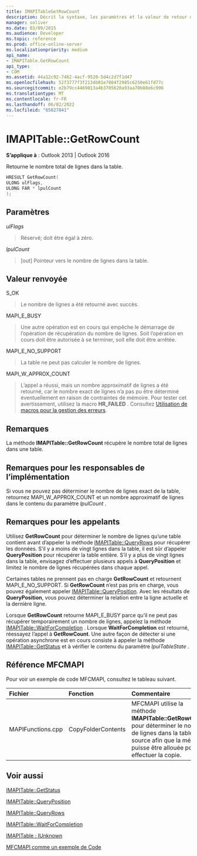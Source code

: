 ```yaml
---
title: IMAPITableGetRowCount
description: Décrit la syntaxe, les paramètres et la valeur de retour d’IMAPITableGetRowCount, qui retourne le nombre total de lignes dans la table.
manager: soliver
ms.date: 03/09/2015
ms.audience: Developer
ms.topic: reference
ms.prod: office-online-server
ms.localizationpriority: medium
api_name:
- IMAPITable.GetRowCount
api_type:
- COM
ms.assetid: 44a12c92-7462-4acf-9520-5d4c2d7f1d47
ms.openlocfilehash: 52f3777f3f2134b01e7804f2985c6250e61fd77c
ms.sourcegitcommit: e2b79cc4469013a4b3705620a93aa70b88e6c996
ms.translationtype: MT
ms.contentlocale: fr-FR
ms.lasthandoff: 06/02/2022
ms.locfileid: "65827841"
---
```

# <a name="imapitablegetrowcount"></a>IMAPITable::GetRowCount

  
  
**S’applique à** : Outlook 2013 | Outlook 2016 
  
Retourne le nombre total de lignes dans la table. 
  
```cpp
HRESULT GetRowCount(
ULONG ulFlags,
ULONG FAR * lpulCount
);
```

## <a name="parameters"></a>Paramètres

 _ulFlags_
  
> Réservé; doit être égal à zéro.
    
 _lpulCount_
  
> [out] Pointeur vers le nombre de lignes dans la table.
    
## <a name="return-value"></a>Valeur renvoyée

S_OK 
  
> Le nombre de lignes a été retourné avec succès.
    
MAPI_E_BUSY 
  
> Une autre opération est en cours qui empêche le démarrage de l’opération de récupération du nombre de lignes. Soit l’opération en cours doit être autorisée à se terminer, soit elle doit être arrêtée.
    
MAPI_E_NO_SUPPORT 
  
> La table ne peut pas calculer le nombre de lignes.
    
MAPI_W_APPROX_COUNT 
  
> L’appel a réussi, mais un nombre approximatif de lignes a été retourné, car le nombre exact de lignes n’a pas pu être déterminé éventuellement en raison de contraintes de mémoire. Pour tester cet avertissement, utilisez la macro **HR_FAILED** . Consultez [Utilisation de macros pour la gestion des erreurs](using-macros-for-error-handling.md).
    
## <a name="remarks"></a>Remarques

La méthode **IMAPITable::GetRowCount** récupère le nombre total de lignes dans une table. 
  
## <a name="notes-to-implementers"></a>Remarques pour les responsables de l’implémentation

Si vous ne pouvez pas déterminer le nombre de lignes exact de la table, retournez MAPI_W_APPROX_COUNT et un nombre approximatif de lignes dans le contenu du paramètre  _lpulCount_ . 
  
## <a name="notes-to-callers"></a>Remarques pour les appelants

Utilisez **GetRowCount** pour déterminer le nombre de lignes qu’une table contient avant d’appeler la méthode [IMAPITable::QueryRows](imapitable-queryrows.md) pour récupérer les données. S’il y a moins de vingt lignes dans la table, il est sûr d’appeler **QueryPosition** pour récupérer la table entière. S’il y a plus de vingt lignes dans la table, envisagez d’effectuer plusieurs appels à **QueryPosition** et limitez le nombre de lignes récupérées dans chaque appel. 
  
Certaines tables ne prennent pas en charge **GetRowCount** et retournent MAPI_E_NO_SUPPORT. Si **GetRowCount** n’est pas pris en charge, vous pouvez également appeler [IMAPITable::QueryPosition](imapitable-queryposition.md). Avec les résultats de **QueryPosition**, vous pouvez déterminer la relation entre la ligne actuelle et la dernière ligne. 
  
Lorsque **GetRowCount** retourne MAPI_E_BUSY parce qu’il ne peut pas récupérer temporairement un nombre de lignes, appelez la méthode [IMAPITable::WaitForCompletion](imapitable-waitforcompletion.md) . Lorsque **WaitForCompletion** est retourné, réessayez l’appel à **GetRowCount**. Une autre façon de détecter si une opération asynchrone est en cours consiste à appeler la méthode [IMAPITable::GetStatus](imapitable-getstatus.md) et à vérifier le contenu du paramètre  _lpulTableState_ . 
  
## <a name="mfcmapi-reference"></a>Référence MFCMAPI

Pour voir un exemple de code MFCMAPI, consultez le tableau suivant.
  
|**Fichier**|**Fonction**|**Commentaire**|
|:-----|:-----|:-----|
|MAPIFunctions.cpp  <br/> |CopyFolderContents  <br/> |MFCMAPI utilise la méthode **IMAPITable::GetRowCount** pour déterminer le nombre de lignes dans la table source afin que la mémoire puisse être allouée pour effectuer la copie. |
   
## <a name="see-also"></a>Voir aussi



[IMAPITable::GetStatus](imapitable-getstatus.md)
  
[IMAPITable::QueryPosition](imapitable-queryposition.md)
  
[IMAPITable::QueryRows](imapitable-queryrows.md)
  
[IMAPITable::WaitForCompletion](imapitable-waitforcompletion.md)
  
[IMAPITable : IUnknown](imapitableiunknown.md)


[MFCMAPI comme un exemple de Code](mfcmapi-as-a-code-sample.md)

